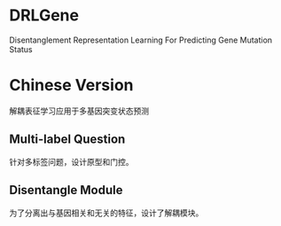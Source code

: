 # DRLGene
Disentanglement Representation Learning For Predicting Gene Mutation Status

# Chinese Version
解耦表征学习应用于多基因突变状态预测

## Multi-label Question
针对多标签问题，设计原型和门控。

## Disentangle Module
为了分离出与基因相关和无关的特征，设计了解耦模块。
